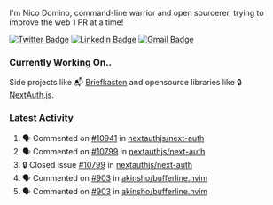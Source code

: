 
I'm Nico Domino, command-line warrior and open sourcerer, trying to improve the web 1 PR at a time!

[![Twitter Badge](https://img.shields.io/badge/-@ndom91-1ca0f1?style=flat-square&labelColor=1ca0f1&logo=twitter&logoColor=white&link=https://twitter.com/ndom91)](https://twitter.com/ndom91) [![Linkedin Badge](https://img.shields.io/badge/-ndom91-blue?style=flat-square&logo=Linkedin&logoColor=white&link=https://www.linkedin.com/in/ndom91/)](https://www.linkedin.com/in/ndom91/) [![Gmail Badge](https://img.shields.io/badge/-yo@ndo.dev-c14438?style=flat-square&logo=mail.ru&logoColor=white&link=mailto:yo@ndo.dev)](mailto:yo@ndo.dev)

### Currently Working On..

Side projects like 📬 [Briefkasten](https://briefkastenhq.com) and opensource libraries like 🔒 [NextAuth.js](https://github.com/nextauthjs/next-auth).

<!--START_SECTION_PROFILE_VIEWS:readme-info-->
<!--END_SECTION_PROFILE_VIEWS:readme-info-->

<!--START_SECTION_DAILY_COMMIT:readme-info-->
<!--END_SECTION_DAILY_COMMIT:readme-info-->

<!--START_SECTION_WEEKLY_COMMIT:readme-info-->
<!--END_SECTION_WEEKLY_COMMIT:readme-info-->

### Latest Activity

<!--START_SECTION:activity-->
1. 🗣 Commented on [#10941](https://github.com/nextauthjs/next-auth/issues/10941#issuecomment-2117321612) in [nextauthjs/next-auth](https://github.com/nextauthjs/next-auth)
2. 🗣 Commented on [#10799](https://github.com/nextauthjs/next-auth/issues/10799#issuecomment-2117317990) in [nextauthjs/next-auth](https://github.com/nextauthjs/next-auth)
3. 🔒 Closed issue [#10799](https://github.com/nextauthjs/next-auth/issues/10799) in [nextauthjs/next-auth](https://github.com/nextauthjs/next-auth)
4. 🗣 Commented on [#903](https://github.com/akinsho/bufferline.nvim/issues/903#issuecomment-2115779368) in [akinsho/bufferline.nvim](https://github.com/akinsho/bufferline.nvim)
5. 🗣 Commented on [#903](https://github.com/akinsho/bufferline.nvim/issues/903#issuecomment-2115778592) in [akinsho/bufferline.nvim](https://github.com/akinsho/bufferline.nvim)
<!--END_SECTION:activity-->
